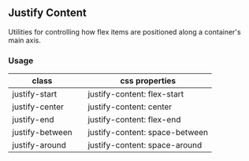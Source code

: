 ## Justify Content

Utilities for controlling how flex items are positioned along a container's main axis.

### Usage

| class |  | css properties |
|---|---|---|
| justify-start |  | justify-content: flex-start |
| justify-center |  | justify-content: center |
| justify-end |  | justify-content: flex-end |
| justify-between |  | justify-content: space-between |
| justify-around |  | justify-content: space-around |

